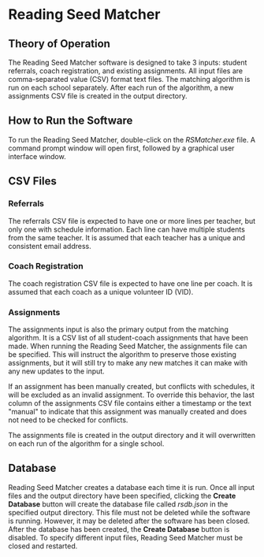 # Reading Seed Matcher

## Theory of Operation

The Reading Seed Matcher software is designed to take 3 inputs: student
referrals, coach registration, and existing assignments. All input files
are comma-separated value (CSV) format text files. The matching algorithm
is run on each school separately. After each run of the algorithm, a new
assignments CSV file is created in the output directory.

## How to Run the Software

To run the Reading Seed Matcher, double-click on the _RSMatcher.exe_
file. A command prompt window will open first, followed by a graphical user
interface window.

## CSV Files

### Referrals

The referrals CSV file is expected to have one or more lines per teacher, but
only one with schedule information. Each line can have multiple students from
the same teacher. It is assumed that each teacher has a unique and consistent
email address.

### Coach Registration

The coach registration CSV file is expected to have one line per coach. It is
assumed that each coach as a unique volunteer ID (VID).

### Assignments

The assignments input is also the primary output from the matching algorithm.
It is a CSV list of all student-coach assignments that have been made. When
running the Reading Seed Matcher, the assignments file can be specified. This
will instruct the algorithm to preserve those existing assignments, but it
will still try to make any new matches it can make with any new updates to
the input.

If an assignment has been manually created, but conflicts with schedules, it
will be excluded as an invalid assignment. To override this behavior, the
last column of the assignments CSV file contains either a timestamp or the
text "manual" to indicate that this assignment was manually created and does
not need to be checked for conflicts.

The assignments file is created in the output directory and it will
overwritten on each run of the algorithm for a single school.

## Database

Reading Seed Matcher creates a database each time it is run. Once all input
files and the output directory have been specified, clicking the
**Create Database** button will create the database file called _rsdb.json_
in the specified output directory. This file must not be deleted while the
software is running. However, it may be deleted after the software has been
closed. After the database has been created, the **Create Database** button
is disabled. To specify different input files, Reading Seed Matcher must be
closed and restarted.
